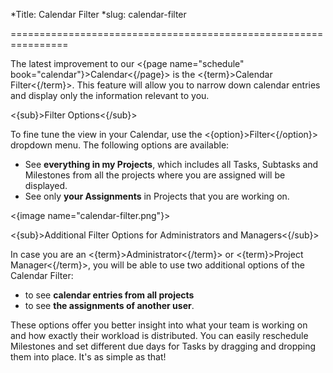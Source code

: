*Title: Calendar Filter
*slug: calendar-filter

================================================================

The latest improvement to our <{page name="schedule" book="calendar"}>Calendar<{/page}> is the <{term}>Calendar Filter<{/term}>. This feature will allow you to narrow down calendar entries and display only the information relevant to you.

<{sub}>Filter Options<{/sub}>

To fine tune the view in your Calendar, use the <{option}>Filter<{/option}> dropdown menu. The following options are available:  

- See **everything in my Projects**, which includes all Tasks, Subtasks and Milestones from all the projects where you are assigned will be displayed.
- See only **your Assignments** in Projects that you are working on.

<{image name="calendar-filter.png"}>

<{sub}>Additional Filter Options for Administrators and Managers<{/sub}>

In case you are an <{term}>Administrator<{/term}> or <{term}>Project Manager<{/term}>, you will be able to use two additional options of the Calendar Filter: 

- to see **calendar entries from all projects** 
- to see **the assignments of another user**.

These options offer you better insight into what your team is working on and how exactly their workload is distributed. You can easily reschedule Milestones and set different due days for Tasks by dragging and dropping them into place. It's as simple as that!